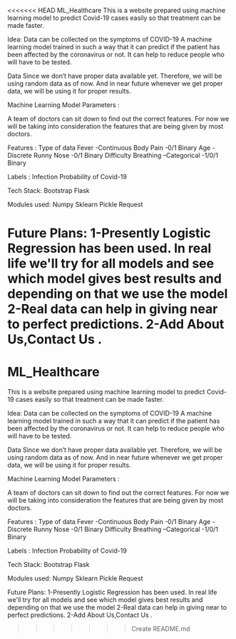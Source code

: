 <<<<<<< HEAD
ML_Healthcare
This is a website prepared using machine learning model to predict Covid-19 cases easily so that treatment can be made faster.

Idea: Data can be collected on the symptoms of COVID-19 A machine learning model trained in such a way that it can predict if the patient has been affected by the coronavirus or not. It can help to reduce people who will have to be tested.

Data Since we don’t have proper data available yet. Therefore, we will be using random data as of now. And in near future whenever we get proper data, we will be using it for proper results.

Machine Learning Model Parameters :

A team of doctors can sit down to find out the correct features. For now we will be taking into consideration the features that are being given by most doctors.

Features : Type of data Fever -Continuous Body Pain -0/1 Binary Age - Discrete Runny Nose -0/1 Binary Difficulty Breathing –Categorical -1/0/1 Binary

Labels : Infection Probability of Covid-19

Tech Stack: Bootstrap Flask

Modules used: Numpy Sklearn Pickle Request

Future Plans: 1-Presently Logistic Regression has been used. In real life we'll try for all models and see which model gives best results and depending on that we use the model 2-Real data can help in giving near to perfect predictions. 2-Add About Us,Contact Us .
=======
# ML_Healthcare

This is a website prepared using machine learning model to predict Covid-19 cases easily so that treatment can be made faster.

Idea:
Data can be collected on the symptoms of COVID-19
A machine learning model trained in such a way that it can predict if the patient has been affected by the coronavirus or not.
It can help to reduce people who will have to be tested.

Data
Since we don’t have proper data available yet. Therefore, we will be using random data as of now. And in near future whenever we get proper data, we will be using it for proper results.

Machine Learning Model Parameters :

A team of doctors can sit down to find out the correct features.
For now we will be taking into consideration the features that are being given by most doctors.

Features :                             Type of data
Fever                                  -Continuous
Body Pain	                             -0/1 Binary
Age		                                 - Discrete
Runny Nose                             -0/1 Binary
Difficulty Breathing –Categorical      -1/0/1 Binary

Labels :
Infection Probability of Covid-19


Tech Stack:
Bootstrap 
Flask 

Modules used:
Numpy
Sklearn
Pickle
Request

Future Plans:
1-Presently Logistic Regression has been used.
In real life we'll try for all models and see  which model gives best results and depending on that we use the model
2-Real data can help in giving near to perfect predictions.
2-Add About Us,Contact Us .
>>>>>>> Create README.md
